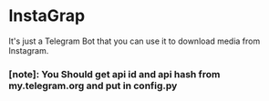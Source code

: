 # InstaGrap

It's just a Telegram Bot that you can use it to download media from Instagram.


### [note]: You Should get api id and api hash from my.telegram.org and put in config.py
